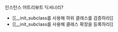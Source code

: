 ---
---
인스턴스 어트리뷰트 딕셔너리?
- [[__init_subclass를 사용해 하위 클래스를 검증하라]]
- [[__init_subclass를 사용해 클래스 확장을 등록하라]]
